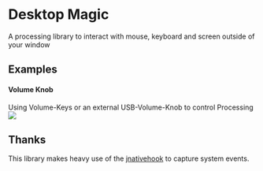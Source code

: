 # Desktop Magic

A processing library to interact with mouse, keyboard and screen outside of your window

## Examples

#### Volume Knob

Using Volume-Keys or an external USB-Volume-Knob to control Processing
[![](https://user-images.githubusercontent.com/720669/52567942-bf460380-2e0d-11e9-937b-d27ecf3d0882.jpg)](https://www.amazon.com/s?k=usb+volume+knob)

## Thanks

This library makes heavy use of the [jnativehook](https://github.com/kwhat/jnativehook) to capture system events.

